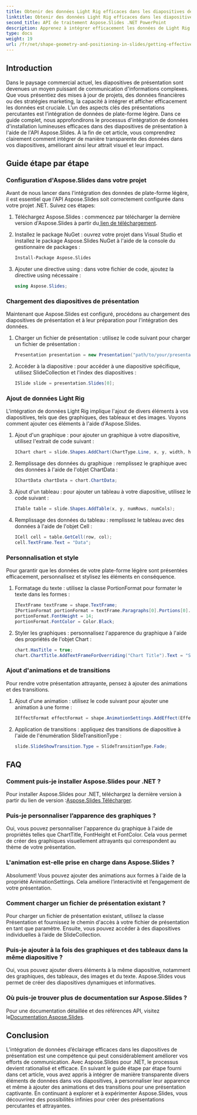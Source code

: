 ```yaml
---
title: Obtenir des données Light Rig efficaces dans les diapositives de présentation
linktitle: Obtenir des données Light Rig efficaces dans les diapositives de présentation
second_title: API de traitement Aspose.Slides .NET PowerPoint
description: Apprenez à intégrer efficacement les données de Light Rig dans les diapositives de présentation à l'aide d'Aspose.Slides. Un guide complet avec des instructions étape par étape et des exemples pratiques.
type: docs
weight: 19
url: /fr/net/shape-geometry-and-positioning-in-slides/getting-effective-light-rig-data/
---
```

## Introduction

Dans le paysage commercial actuel, les diapositives de présentation sont devenues un moyen puissant de communication d'informations complexes. Que vous présentiez des mises à jour de projets, des données financières ou des stratégies marketing, la capacité à intégrer et afficher efficacement les données est cruciale. L’un des aspects clés des présentations percutantes est l’intégration de données de plate-forme légère. Dans ce guide complet, nous approfondirons le processus d'intégration de données d'installation lumineuses efficaces dans des diapositives de présentation à l'aide de l'API Aspose.Slides. À la fin de cet article, vous comprendrez clairement comment intégrer de manière transparente des données dans vos diapositives, améliorant ainsi leur attrait visuel et leur impact.

## Guide étape par étape

### Configuration d'Aspose.Slides dans votre projet

Avant de nous lancer dans l'intégration des données de plate-forme légère, il est essentiel que l'API Aspose.Slides soit correctement configurée dans votre projet .NET. Suivez ces étapes:

1.  Téléchargez Aspose.Slides : commencez par télécharger la dernière version d'Aspose.Slides à partir du[ lien de téléchargement](https://releases.aspose.com/slides/net/).

2. Installez le package NuGet : ouvrez votre projet dans Visual Studio et installez le package Aspose.Slides NuGet à l'aide de la console du gestionnaire de packages :
   ```bash
   Install-Package Aspose.Slides
   ```

3. Ajouter une directive using : dans votre fichier de code, ajoutez la directive using nécessaire :
   ```csharp
   using Aspose.Slides;
   ```

### Chargement des diapositives de présentation

Maintenant que Aspose.Slides est configuré, procédons au chargement des diapositives de présentation et à leur préparation pour l'intégration des données.

1. Charger un fichier de présentation : utilisez le code suivant pour charger un fichier de présentation :
   ```csharp
   Presentation presentation = new Presentation("path/to/your/presentation.pptx");
   ```

2. Accéder à la diapositive : pour accéder à une diapositive spécifique, utilisez SlideCollection et l'index des diapositives :
   ```csharp
   ISlide slide = presentation.Slides[0];
   ```

### Ajout de données Light Rig

L'intégration de données Light Rig implique l'ajout de divers éléments à vos diapositives, tels que des graphiques, des tableaux et des images. Voyons comment ajouter ces éléments à l'aide d'Aspose.Slides.

1. Ajout d'un graphique : pour ajouter un graphique à votre diapositive, utilisez l'extrait de code suivant :
   ```csharp
   IChart chart = slide.Shapes.AddChart(ChartType.Line, x, y, width, height);
   ```

2. Remplissage des données du graphique : remplissez le graphique avec des données à l'aide de l'objet ChartData :
   ```csharp
   IChartData chartData = chart.ChartData;
   ```

3. Ajout d'un tableau : pour ajouter un tableau à votre diapositive, utilisez le code suivant :
   ```csharp
   ITable table = slide.Shapes.AddTable(x, y, numRows, numCols);
   ```

4. Remplissage des données du tableau : remplissez le tableau avec des données à l'aide de l'objet Cell :
   ```csharp
   ICell cell = table.GetCell(row, col);
   cell.TextFrame.Text = "Data";
   ```

### Personnalisation et style

Pour garantir que les données de votre plate-forme légère sont présentées efficacement, personnalisez et stylisez les éléments en conséquence.

1. Formatage du texte : utilisez la classe PortionFormat pour formater le texte dans les formes :
   ```csharp
   ITextFrame textFrame = shape.TextFrame;
   IPortionFormat portionFormat = textFrame.Paragraphs[0].Portions[0].PortionFormat;
   portionFormat.FontHeight = 14;
   portionFormat.FontColor = Color.Black;
   ```

2. Styler les graphiques : personnalisez l'apparence du graphique à l'aide des propriétés de l'objet Chart :
   ```csharp
   chart.HasTitle = true;
   chart.ChartTitle.AddTextFrameForOverriding("Chart Title").Text = "Sales Data";
   ```

### Ajout d'animations et de transitions

Pour rendre votre présentation attrayante, pensez à ajouter des animations et des transitions.

1. Ajout d'une animation : utilisez le code suivant pour ajouter une animation à une forme :
   ```csharp
   IEffectFormat effectFormat = shape.AnimationSettings.AddEffect(EffectType.Appear);
   ```

2. Application de transitions : appliquez des transitions de diapositive à l'aide de l'énumération SlideTransitionType :
   ```csharp
   slide.SlideShowTransition.Type = SlideTransitionType.Fade;
   ```

## FAQ

### Comment puis-je installer Aspose.Slides pour .NET ?
 Pour installer Aspose.Slides pour .NET, téléchargez la dernière version à partir du lien de version :[Aspose.Slides Télécharger](https://releases.aspose.com/slides/net/).

### Puis-je personnaliser l’apparence des graphiques ?
Oui, vous pouvez personnaliser l'apparence du graphique à l'aide de propriétés telles que ChartTitle, FontHeight et FontColor. Cela vous permet de créer des graphiques visuellement attrayants qui correspondent au thème de votre présentation.

### L'animation est-elle prise en charge dans Aspose.Slides ?
Absolument! Vous pouvez ajouter des animations aux formes à l'aide de la propriété AnimationSettings. Cela améliore l’interactivité et l’engagement de votre présentation.

### Comment charger un fichier de présentation existant ?
Pour charger un fichier de présentation existant, utilisez la classe Présentation et fournissez le chemin d'accès à votre fichier de présentation en tant que paramètre. Ensuite, vous pouvez accéder à des diapositives individuelles à l’aide de SlideCollection.

### Puis-je ajouter à la fois des graphiques et des tableaux dans la même diapositive ?
Oui, vous pouvez ajouter divers éléments à la même diapositive, notamment des graphiques, des tableaux, des images et du texte. Aspose.Slides vous permet de créer des diapositives dynamiques et informatives.

### Où puis-je trouver plus de documentation sur Aspose.Slides ?
 Pour une documentation détaillée et des références API, visitez le[Documentation Aspose.Slides](https://reference.aspose.com/slides/net/).

## Conclusion

L’intégration de données d’éclairage efficaces dans les diapositives de présentation est une compétence qui peut considérablement améliorer vos efforts de communication. Avec Aspose.Slides pour .NET, le processus devient rationalisé et efficace. En suivant le guide étape par étape fourni dans cet article, vous avez appris à intégrer de manière transparente divers éléments de données dans vos diapositives, à personnaliser leur apparence et même à ajouter des animations et des transitions pour une présentation captivante. En continuant à explorer et à expérimenter Aspose.Slides, vous découvrirez des possibilités infinies pour créer des présentations percutantes et attrayantes.